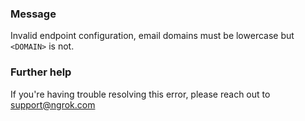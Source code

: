 
### Message
Invalid endpoint configuration, email domains must be lowercase but <code>&lt;DOMAIN&gt;</code> is not.

### Further help
If you're having trouble resolving this error, please reach out to [support@ngrok.com](mailto:support@ngrok.com?subject=Help%20with%20ERR_NGROK_1668)

